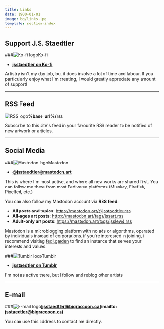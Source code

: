 ```yaml
---
title: Links
date: 1900-01-01
image: bg/links.jpg
template: section-index
---
```


## Support J.S. Staedtler

###<span class="logo_icon" markdown=1>![Ko-fi logo](%assets_url%/kofi_logo.png)</span>Ko-fi

* **[jsstaedtler on Ko-fi](https://ko-fi.com/jsstaedtler)**

Artistry isn't my day job, but it does involve a lot of time and labour.  If you particularly enjoy what I'm creating, I would greatly appreciate any amount of support!

----

## RSS Feed

<span class="logo_icon" markdown=1>![RSS logo](%assets_url%/rss_logo.png)</span>**%base_url%/rss**

Subscribe to this site's feed in your favourite RSS reader to be notified of new artwork or articles.

----

## Social Media

###<span class="logo_icon" markdown=1>![Mastodon logo](%assets_url%/mastodon_logo.png)</span>Mastodon

* **[@jsstaedtler@mastodon.art](https://mastodon.art/@jsstaedtler)**

This is where I'm most active, and where all new works are shared first.  You can follow me there from most Fediverse platforms (Misskey, Firefish, Pixelfed, etc.)

You can also follow my Mastodon account via **RSS feed**:

* **All posts and topics**: https://mastodon.art/@jsstaedtler.rss
* **All-ages art posts**: https://mastodon.art/tags/jssart.rss
* **Adult-only art posts**: https://mastodon.art/tags/jsslewd.rss

Mastodon is a microblogging platform with no ads or algorithms, operated by individuals instead of corporations.  If you're interested in joining, I recommend visiting [fedi.garden](https://fedi.garden) to find an instance that serves your interests and values.


###<span class="logo_icon" markdown=1>![Tumblr logo](%assets_url%/tumblr_logo.png)</span>Tumblr

* **[jsstaedtler on Tumblr](https://www.tumblr.com/jsstaedtler)**

I'm not as active there, but I follow and reblog other artists.

----

## E-mail

###<span class="logo_icon" markdown=1>![E-mail logo](%assets_url%/email_logo.png)</span>**[jsstaedtler@bigraccoon.ca](mailto: jsstaedtler@bigraccoon.ca)**

You can use this address to contact me directly.
